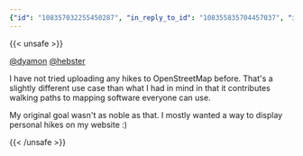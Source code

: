 ```yaml
---
{"id": "108357032255450287", "in_reply_to_id": "108355835704457037", "in_reply_to_account_id": "98423", "sensitive": false, "spoiler_text": "", "visibility": "unlisted", "language": "en", "replies_count": 1, "reblogs_count": 0, "favourites_count": 0, "edited_at": null, "reblog": null, "application": null, "account": {"id": "108219415927856966", "username": "brozek", "acct": "brozek", "display_name": "Brandon Rozek", "url": "https://fosstodon.org/@brozek", "uri": "https://fosstodon.org/users/brozek", "avatar": "https://cdn.fosstodon.org/accounts/avatars/108/219/415/927/856/966/original/bae9f46f23936e79.jpg", "avatar_static": "https://cdn.fosstodon.org/accounts/avatars/108/219/415/927/856/966/original/bae9f46f23936e79.jpg", "header": "https://fosstodon.org/headers/original/missing.png", "header_static": "https://fosstodon.org/headers/original/missing.png", "noindex": true, "roles": []}, "media_attachments": [], "mentions": [{"id": "98423", "username": "dyamon", "url": "https://fosstodon.org/@dyamon", "acct": "dyamon"}, {"id": "108296957397560703", "username": "hebster", "url": "https://fosstodon.org/@hebster", "acct": "hebster"}], "tags": [], "emojis": [], "card": null, "poll": null, "syndication": "https://fosstodon.org/@brozek/108357032255450287", "date": "2022-05-24T12:58:18.628Z"}
---
```

{{< unsafe >}}
<p><span class="h-card" translate="no"><a href="https://fosstodon.org/@dyamon" class="u-url mention">@<span>dyamon</span></a></span> <span class="h-card" translate="no"><a href="https://fosstodon.org/@hebster" class="u-url mention">@<span>hebster</span></a></span> </p><p>I have not tried uploading any hikes to OpenStreetMap before. That&#39;s a slightly different use case than what I had in mind in that it contributes walking paths to mapping software everyone can use.</p><p>My original goal wasn&#39;t as noble as that. I mostly wanted a way to display personal hikes on my website :)</p>
{{< /unsafe >}}
